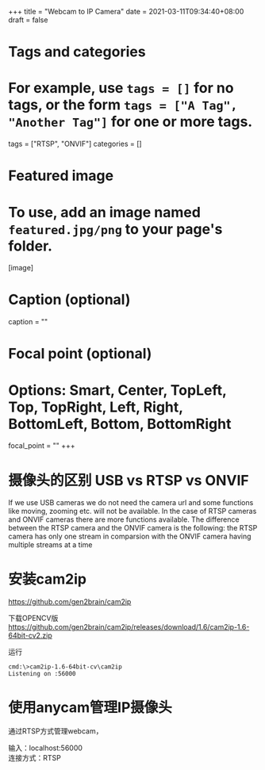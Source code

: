 +++
title = "Webcam to IP Camera"
date = 2021-03-11T09:34:40+08:00
draft = false

# Tags and categories
# For example, use `tags = []` for no tags, or the form `tags = ["A Tag", "Another Tag"]` for one or more tags.
tags = ["RTSP", "ONVIF"]
categories = []

# Featured image
# To use, add an image named `featured.jpg/png` to your page's folder. 
[image]
  # Caption (optional)
  caption = ""

  # Focal point (optional)
  # Options: Smart, Center, TopLeft, Top, TopRight, Left, Right, BottomLeft, Bottom, BottomRight
  focal_point = ""
+++


# 摄像头的区别 USB  vs  RTSP  vs  ONVIF

If we use USB cameras we do not need the camera url and some functions like moving, zooming etc. will not be available. In the case of RTSP cameras and ONVIF cameras there are more functions available. The difference between the RTSP camera and the ONVIF camera is the following: the RTSP camera has only one stream in comparsion with the ONVIF camera having multiple streams at a time


# 安装cam2ip

https://github.com/gen2brain/cam2ip


下载OPENCV版
https://github.com/gen2brain/cam2ip/releases/download/1.6/cam2ip-1.6-64bit-cv2.zip

运行

```
cmd:\>cam2ip-1.6-64bit-cv\cam2ip
Listening on :56000
```

# 使用anycam管理IP摄像头

通过RTSP方式管理webcam，

输入：localhost:56000      
连接方式：RTSP


